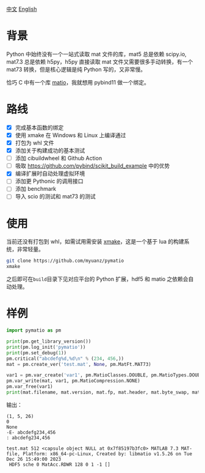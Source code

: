 [中文](./README.md) [English](./README_en.md)

# 背景

Python 中始终没有一个一站式读取 mat 文件的库，mat5 总是依赖 scipy.io, mat7.3 总是依赖 h5py，h5py 直接读取 mat 文件又需要很多手动转换，有一个 mat73 转换，但是核心逻辑是纯 Python 写的，又非常慢。

恰巧 C 中有一个库 [matio](https://github.com/tbeu/matio)，我就想用 pybind11 做一个绑定。

# 路线

- [x] 完成基本函数的绑定
- [x] 使用 xmake 在 Windows 和 Linux 上编译通过
- [x] 打包为 whl 文件
- [x] 添加关于构建成功的基本测试
- [ ] 添加 cibuildwheel 和 Github Action
- [ ] 吸取 https://github.com/pybind/scikit_build_example 中的优势
- [x] 编译扩展时自动处理虚拟环境
- [ ] 添加更 Pythonic 的调用接口
- [ ] 添加 benchmark
- [ ] 导入 scio 的测试和 mat73 的测试

# 使用

当前还没有打包到 whl，如需试用需安装 [xmake](https://github.com/xmake-io/xmake/)，这是一个基于 lua 的构建系统，非常轻量。

```bash
git clone https://github.com/myuanz/pymatio
xmake
```

之后即可在`build`目录下见对应平台的 Python 扩展，hdf5 和 matio 之依赖会自动处理。

# 样例

```python
import pymatio as pm

print(pm.get_library_version())
print(pm.log_init('pymatio'))
print(pm.set_debug(1))
pm.critical("abcdefg%d,%d\n" % (234, 456,))
mat = pm.create_ver('test.mat', None, pm.MatFt.MAT73)

var1 = pm.var_create('var1', pm.MatioClasses.DOUBLE, pm.MatioTypes.DOUBLE, 2, (2, 3,), (1, 2, 3, 4, 5, 6,), 0)
pm.var_write(mat, var1, pm.MatioCompression.NONE)
pm.var_free(var1)
print(mat.filename, mat.version, mat.fp, mat.header, mat.byte_swap, mat.mode, mat.bof, mat.next_index, mat.num_datasets, mat.refs_id, mat.dir)
```

输出：

```
(1, 5, 26)
0
None
-E- abcdefg234,456
: abcdefg234,456

test.mat 512 <capsule object NULL at 0x7f85197b3fc0> MATLAB 7.3 MAT-file, Platform: x86_64-pc-Linux, Created by: libmatio v1.5.26 on Tue Dec 26 15:49:00 2023
 HDF5 sche 0 MatAcc.RDWR 128 0 1 -1 []
 ```